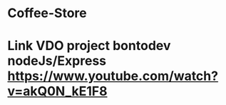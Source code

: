 # Coffee-Store

# Link VDO project bontodev nodeJs/Express https://www.youtube.com/watch?v=akQ0N_kE1F8
